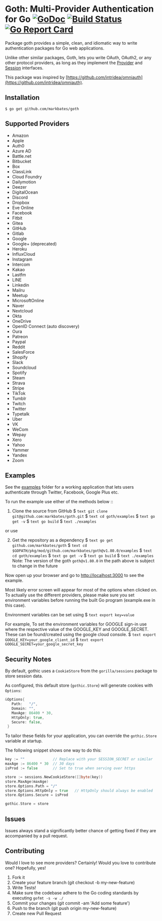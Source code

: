 # Goth: Multi-Provider Authentication for Go [![GoDoc](https://godoc.org/github.com/markbates/goth?status.svg)](https://godoc.org/github.com/markbates/goth) [![Build Status](https://github.com/markbates/goth/workflows/ci/badge.svg)](https://github.com/markbates/goth/actions) [![Go Report Card](https://goreportcard.com/badge/github.com/markbates/goth)](https://goreportcard.com/report/github.com/markbates/goth)

Package goth provides a simple, clean, and idiomatic way to write authentication
packages for Go web applications.

Unlike other similar packages, Goth, lets you write OAuth, OAuth2, or any other
protocol providers, as long as they implement the [Provider](https://github.com/markbates/goth/blob/master/provider.go#L13-L22) and [Session](https://github.com/markbates/goth/blob/master/session.go#L13-L21) interfaces.

This package was inspired by [https://github.com/intridea/omniauth](https://github.com/intridea/omniauth).

## Installation

```text
$ go get github.com/markbates/goth
```

## Supported Providers

- Amazon
- Apple
- Auth0
- Azure AD
- Battle.net
- Bitbucket
- Box
- ClassLink
- Cloud Foundry
- Dailymotion
- Deezer
- DigitalOcean
- Discord
- Dropbox
- Eve Online
- Facebook
- Fitbit
- Gitea
- GitHub
- Gitlab
- Google
- Google+ (deprecated)
- Heroku
- InfluxCloud
- Instagram
- Intercom
- Kakao
- Lastfm
- LINE
- Linkedin
- Mailru
- Meetup
- MicrosoftOnline
- Naver
- Nextcloud
- Okta
- OneDrive
- OpenID Connect (auto discovery)
- Oura
- Patreon
- Paypal
- Reddit
- SalesForce
- Shopify
- Slack
- Soundcloud
- Spotify
- Steam
- Strava
- Stripe
- TikTok
- Tumblr
- Twitch
- Twitter
- Typetalk
- Uber
- VK
- WeCom
- Wepay
- Xero
- Yahoo
- Yammer
- Yandex
- Zoom

## Examples

See the [examples](examples) folder for a working application that lets users authenticate
through Twitter, Facebook, Google Plus etc.

To run the example use either of the methods below ::

1. Clone the source from GitHub
   $ `text git clone git@github.com:markbates/goth.git`
   $ `text cd goth/examples`
   $ `text go get -v`
   $ `text go build`
   $ `text ./examples`

or use

2. Get the repository as a dependency
   $ `text go get github.com/markbates/goth`
   $ `text cd $GOPATH/pkg/mod/github.com/markbates/goth@v1.80.0/examples`
   $ `text cd goth/examples`
   $ `text go get -v`
   $ `text go build`
   $ `text ./examples`
   Note: The version of the goth `goth@v1.80.0` in the path above is subject to change in the future

Now open up your browser and go to [http://localhost:3000](http://localhost:3000) to see the example.

Most likely error screen will appear for most of the options when clicked on. To actually use the different providers, please make sure you set environment variables before running the built Go program (example.exe in this case).

Environment variables can be set using
$ `text export key=value`

For example, To set the environment variables for GOOGLE sign-in use where the respective value of the GOOGLE_KEY and GOOGLE_SECRET. These can be found/created using the google cloud console.
$ `text export GOOGLE_KEY=your_google_client_id`
$ `text export GOOGLE_SECRET=your_google_secret_key`

## Security Notes

By default, gothic uses a `CookieStore` from the `gorilla/sessions` package to store session data.

As configured, this default store (`gothic.Store`) will generate cookies with `Options`:

```go
&Options{
   Path:   "/",
   Domain: "",
   MaxAge: 86400 * 30,
   HttpOnly: true,
   Secure: false,
 }
```

To tailor these fields for your application, you can override the `gothic.Store` variable at startup.

The following snippet shows one way to do this:

```go
key := ""             // Replace with your SESSION_SECRET or similar
maxAge := 86400 * 30  // 30 days
isProd := false       // Set to true when serving over https

store := sessions.NewCookieStore([]byte(key))
store.MaxAge(maxAge)
store.Options.Path = "/"
store.Options.HttpOnly = true   // HttpOnly should always be enabled
store.Options.Secure = isProd

gothic.Store = store
```

## Issues

Issues always stand a significantly better chance of getting fixed if they are accompanied by a
pull request.

## Contributing

Would I love to see more providers? Certainly! Would you love to contribute one? Hopefully, yes!

1. Fork it
2. Create your feature branch (git checkout -b my-new-feature)
3. Write Tests!
4. Make sure the codebase adhere to the Go coding standards by executing `gofmt -s -w ./`
5. Commit your changes (git commit -am 'Add some feature')
6. Push to the branch (git push origin my-new-feature)
7. Create new Pull Request
